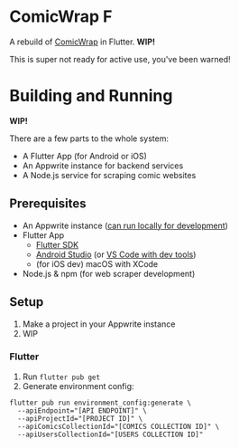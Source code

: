 # ComicWrap F

A rebuild of [ComicWrap](https://github.com/jackv24/ComicWrap) in Flutter. **WIP!**

This is super not ready for active use, you've been warned!

# Building and Running

**WIP!**

There are a few parts to the whole system:
- A Flutter App (for Android or iOS)
- An Appwrite instance for backend services
- A Node.js service for scraping comic websites

## Prerequisites

- An Appwrite instance ([can run locally for development](https://appwrite.io/docs/installation))
- Flutter App
  - [Flutter SDK](https://flutter.dev/docs/get-started/install)
  - [Android Studio](https://developer.android.com/studio/install) (or [VS Code with dev tools](https://flutter.dev/docs/development/tools/vs-code))
  - (for iOS dev) macOS with XCode
- Node.js & npm (for web scraper development)

## Setup

1. Make a project in your Appwrite instance
2. WIP

### Flutter

1. Run `flutter pub get`
2. Generate environment config:
```
flutter pub run environment_config:generate \
  --apiEndpoint="[API ENDPOINT]" \
  --apiProjectId="[PROJECT ID]" \
  --apiComicsCollectionId="[COMICS COLLECTION ID]" \
  --apiUsersCollectionId="[USERS COLLECTION ID]"
```